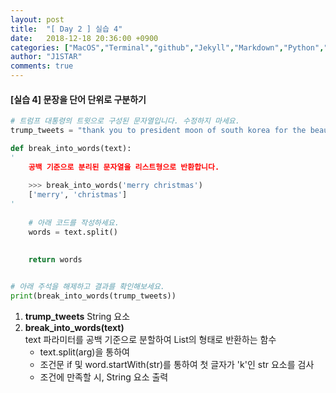 ```yaml
---
layout: post
title:  "[ Day 2 ] 실습 4"
date:   2018-12-18 20:36:00 +0900
categories: ["MacOS","Terminal","github","Jekyll","Markdown","Python","Algorithm"]
author: "J1STAR"
comments: true
---
```




#### [실습 4] 문장을 단어 단위로 구분하기

```python
# 트럼프 대통령의 트윗으로 구성된 문자열입니다. 수정하지 마세요. 
trump_tweets = "thank you to president moon of south korea for the beautiful welcoming ceremony it will always be remembered"

def break_into_words(text):
'
    공백 기준으로 분리된 문자열을 리스트형으로 반환합니다. 
    
    >>> break_into_words('merry christmas')
    ['merry', 'christmas']
'
    
    # 아래 코드를 작성하세요.
    words = text.split()
    
    
    return words


# 아래 주석을 해제하고 결과를 확인해보세요.  
print(break_into_words(trump_tweets))
```
1. __trump\_tweets__ String 요소
2. __break\_into\_words(text)__   
	text 파라미터를 공백 기준으로 분할하여 List의 형태로 반환하는 함수
	- text.split(arg)을 통하여
	- 조건문 if 및 word.startWith(str)를 통하여 첫 글자가 'k'인 str 요소를 검사
	- 조건에 만족할 시, String 요소 출력
